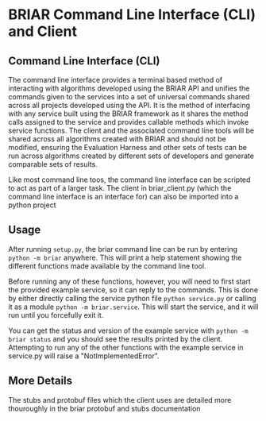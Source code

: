 # BRIAR Command Line Interface (CLI) and Client

## Command Line Interface (CLI)

The command line interface provides a terminal based method of interacting with algorithms developed using the BRIAR API
and unifies the commands given to the services into a set of universal commands shared across all projects developed
using the API. It is the method of interfacing with any service built using the BRIAR framework as it shares the method
calls assigned to the service and provides callable methods which invoke service functions. The client and the
associated command line tools will be shared across all algorithms created with BRIAR and should not be modified,
ensuring the Evaluation Harness and other sets of tests can be run across algorithms created by different sets of
developers and generate comparable sets of results.

Like most command line toos, the command line interface can be scripted to act as part of a larger task. The client in
briar_client.py (which the command line interface is an interface for) can also be imported into a python project

## Usage

After running `setup.py`, the briar command line can be run by entering `python -m briar` anywhere. This will print a
help statement showing the different functions made available by the command line tool.

Before running any of these functions, however, you will need to first start the provided example service, so it can
reply to the commands. This is done by either directly calling the service python file `python service.py` or calling it
as a module `python -m briar.service`. This will start the service, and it will run until you forcefully exit it.

You can get the status and version of the example service with `python -m briar status` and you should see the results
printed by the client. Attempting to run any of the other functions with the example service in service.py will raise
a "NotImplementedError".

## More Details

The stubs and protobuf files which the client uses are detailed more thouroughly in the briar protobuf and stubs
documentation